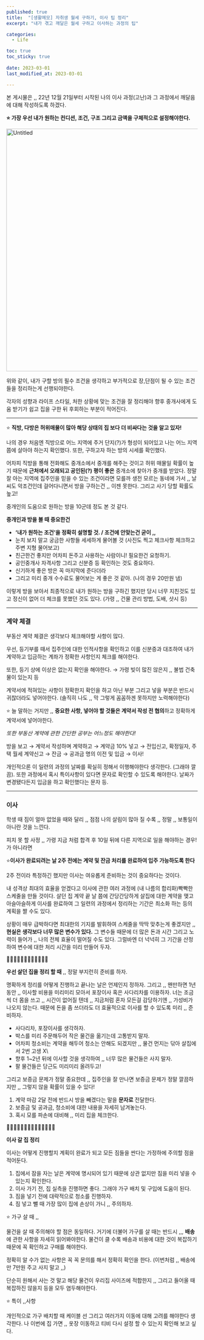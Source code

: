 ```yaml
---
published: true
title:  "[생활메모] 자취생 월세 구하기, 이사 팁 정리" 
excerpt: "내가 겪고 깨달은 월세 구하고 이사하는 과정의 팁"

categories:
  - Life

toc: true
toc_sticky: true
 
date: 2023-03-01
last_modified_at: 2023-03-01

---
```


본 게시물은 ,, 22년 12월 21일부터 시작된 나의 이사 과정(고난)과 그 과정에서 깨달음에 대해 작성하도록 하겠다.   

**⭐ 가장 우선 내가 원하는 컨디션, 조건, 구조 그리고 금액을 구체적으로 설정해야한다.** 

<img width="637" alt="Untitled" src="https://user-images.githubusercontent.com/67791317/222059240-70413d55-2e6f-4cc3-baf5-f5a66c6f1840.png">

위와 같이, 내가 구할 방의 필수 조건을 생각하고 부가적으로 장,단점이 될 수 있는 조건들을 정리하는게 선행되야한다. 

각자의 성향과 라이프 스타일, 처한 상황에 맞는 조건을 잘 정리해야 향후 중개사에게 도움 받기가 쉽고 집을 구한 뒤 후회하는 부분이 적어진다. 

---

⭐ **직방, 다방은 허위매물이 많아 해당 상태의 집 보다 더 비싸다는 것을 알고 있자!**

나의 경우 처음엔 직방으로 어느 지역에 주거 단지(?)가 형성이 되어있고 나는 어느 지역 쯤에 살아야 하는지 확인했다. 또한, 구하고자 하는 방의 시세를 확인했다. 

어차피 직방을 통해 전화해도 중개소에서 중개를 해주는 것이고 허위 매물일 확률이 높기 때문에 **근처에서 오래되고 공인된(?) 평이 좋은** 중개소에 찾아가 중개를 받았다. 정말 잘 아는 지역에 집주인을 믿을 수 있는 조건이라면 모를까 생전 모르는 동네에 가서 ,, 날씨도 악조건인데 걸어다니면서 방을 구하는건 ,, 이젠 못한다. 그리고 사기 당할 확률도 높고!

중개인의 도움으로 원하는 방을 10군데 정도 본 것 같다. 

**중개인과 방을 볼 때 중요한건** 

- **‘내가 원하는 조건’을 정확히 설명할 것. / 조건에 안맞는건 굳이 ,,**
- 눈치 보지 말고 궁금한 사항들 세세하게 물어볼 것 (사진도 찍고 체크사항 체크하고 주변 지형 물어보고)
- 친근한건 좋지만 어차피 돈주고 사용하는 사람이니! 필요한건 요청하기.
- 공인중개사 자격사항 그리고 신분증 등 확인하는 것도 중요하다.
- 신기하게 좋은 방은 꼭 마지막에 준다더라
- 그리고 미리 중개 수수료도 물어보는 게 좋은 것 같아. (나의 경우 20만원 냄)

이렇게 방을 보아서 최종적으로 내가 원하는 방을 구하긴 했지만 당시 너무 지친것도 있고 정신이 없어 더 체크를 못했던 것도 있다. (가령 ,, 건물 관리 방법, 도배, 샷시 등)

---

### 계약 체결

부동산 계약 체결은 생각보다 체크해야할 사항이 많다. 

우선, 등기부를 때서 집주인에 대한 인적사항을 확인하고 이를 신분증과 대조하여 내가 계약하고 입금하는 계좌가 정확한 사항인지 체크를 해야한다. 

또한, 등기 상에 이상은 없는지 확인을 해야한다. → 가령 빚이 많진 않은지 ,, 불법 건축물이 있는지 등

계약서에 적혀있는 사항이 정확한지 확인을 하고 아닌 부분 그리고 넣을 부분은 반드시 귀찮더라도 넣어야한다. (솔직히 나도 ,, 막 그렇게 꼼꼼하겐 못하지만 노력해야한다)

⭐ 늘 말하는 거지만 ,, **중요한 사항, 넣어야 할 것들은 계약서 작성 전 협의**하고 정확하게 계약서에 넣어야한다. 

*또한 부동산 계약에 관한 간단한 공부는 어느정도 해야한다!*

방을 보고 → 계약서 작성하며 계약하고 → 계약금 10% 넣고 → 전입신고, 확정일자, 주택 월세 계약신고 → 잔금 → 공과금 명의 이전 및 입금 → 이사!

개인적으론 이 일련의 과정의 날짜를 확실히 정해서 이행해야한다 생각한다. (그래야 깔끔). 또한 과정에서 혹시 특이사항이 있다면 문자로 확인할 수 있도록 해야한다. 날짜가 변경됐다든지 입금을 하고 확인했다는 문자 등. 

---

### 이사

학생 때 짐이 얼마 없었을 때와 달리 ,, 점점 나의 살림이 많아 질 수록 ,, 정말 ,, 보통일이 아니란 것을 느낀다. 

피치 못 할 사정 ,, 가령 지금 처럼 합격 후 10일 뒤에 다른 지역으로 일을 해야하는 경우!가 아니라면 

⭐️**이사가 완료되려는 날 2주 전에는 계약 및 잔금 처리를 완료하여 입주 가능하도록 한다**

2주 전이라 특정하긴 했지만 이사는 여유롭게 준비하는 것이 중요하다는 것이다. 

내 성격상 최대의 효율을 얻겠다고 이사에 관한 여러 과정에 (내 나름의 합리화)빡빡한 스케줄을 만들 것이다. 살던 집 계약 끝 날 쯤에 간당간당하게 살집에 대한 계약을 맺고 아슬아슬하게 이사를 완료하여 그 일련의 과정에서 정리하는 기간은 최소화 하는 등의 계획을 짤 수도 있다. 

상황이 매우 급박하다면 최대한의 기지를 발휘하여 스케줄을 딱딱 맞추는게 좋겠지만 ,, **현실은 생각보다 너무 많은 변수가 있다.** 그 변수들 때문에 더 많은 돈과 시간 그리고 노력이 들어가 ,, 나의 전체 효율이 떨어질 수도 있다. 그럴바엔 더 넉넉히 그 기간을 산정하여 변수에 대한 처리 시간을 미리 만들어 두자. 

🍎🍎🍎🍎🍎🍎🍎🍎🍎🍎🍎🍎

**우선 살던 집을 정리 할 때** ,, 정말 부지런히 준비를 하자. 

명확하게 정리를 어떻게 진행하고 끝나는 날은 언제인지 정하자. 그리고 ,, 왠만하면 1년동안 ,, 이사할 비용을 미리미리 모아서 포장이사 혹은 사다리차를 이용하자. 너는 조금씩 더 몸을 쓰고 ,, 시간이 없어질 텐데 ,, 지금처럼 혼자 모든걸 감당하기엔 ,, 가성비가 나오지 않는다. 때문에 돈을 좀 쓰더라도 더 효율적으로 이사를 할 수 있도록 미리 ,, 준비하자. 

- 사다리차, 포장이사를 생각하자.
- 박스를 미리 주문해두어 작은 물건을 옮기는데 고통받지 말자.
- 어차피 청소비는 계약을 해두어 청소는 안해도 되겠지만 ,, 물건 먼지는 닦아 살집에서 2번 고생 X\
- 향후 1~2년 뒤에 이사할 것을 생각하여 ,, 너무 많은 물건들은 사지 말자.
- 팔 물건들은 당근도 미리미리 올려두고!

그리고 보증금 문제가 정말 중요한데 ,, 집주인을 잘 만나면 보증금 문제가 정말 깔끔하지만 ,, 그렇지 않을 확률이 있을 수 있다!

1. 계약 마감 2달 전에 반드시 방을 빼겠다는 말을 **문자로** 전달한다. 
2. 보증금 및 공과금, 청소비에 대한 내용을 자세히 남겨놓는다. 
3. 혹시 모를 파손에 대비해 ,, 미리 집을 체크한다. 

🍏🍏🍏🍏🍏🍏🍏🍏🍏🍏🍏🍏🍏🍏

**이사 갈 집 정리**

이사는 어떻게 진행할지 계획이 완료가 되고 모든 짐들을 싼다는 가정하에 주의할 점을 적어둔다. 

1. 집에서 잠을 자는 날은 계약에 명시되어 있기 때문에 상관 없지만 짐을 미리 넣을 수 있는지 확인한다. 
2. 이사 가기 전, 집 실측을 진행하면 좋다. 그래야 가구 배치 및 구입에 도움이 된다. 
3. 짐을 넣기 전에 대략적으로 청소를 진행하자. 
4. 짐 넣고 뺄 때 가장 많이 집에 손상이 가니 ,, 주의하자. 

⭐ 가구 살 때 ,, 

물건을 살 때 주의해야 할 점은 동일하다. 거기에 더불어 가구를 살 때는 반드시 ,,, **배송**에 관한 사항을 자세히 읽어봐야한다. 물건이 클 수록 배송과 비용에 대한 것이 복잡하기 때문에 꼭 확인하고 구매를 해야한다. 

정확히 알 수가 없는 사항은 꼭 꼭 문의를 해서 정확히 확인을 한다. (이번처럼 ,, 배송에만 7만원 주고 사지 말고 ,,)

단순히 원해서 사는 것 말고 해당 물건이 우리집 사이즈에 적합한지 ,, 그리고 들어올 때 복잡하진 않을지 등을 모두 염두해야한다.

⭐ 특이 ,,사항

개인적으로 가구 배치할 때 케이블 선 그리고 여러가지 이동에 대해 고려를 해야한다 생각한다. 나 이번에 집 가면 ,, 옷장 이동하고 티비 다시 설정 할 수 있는지 확인해 보고 싶다.